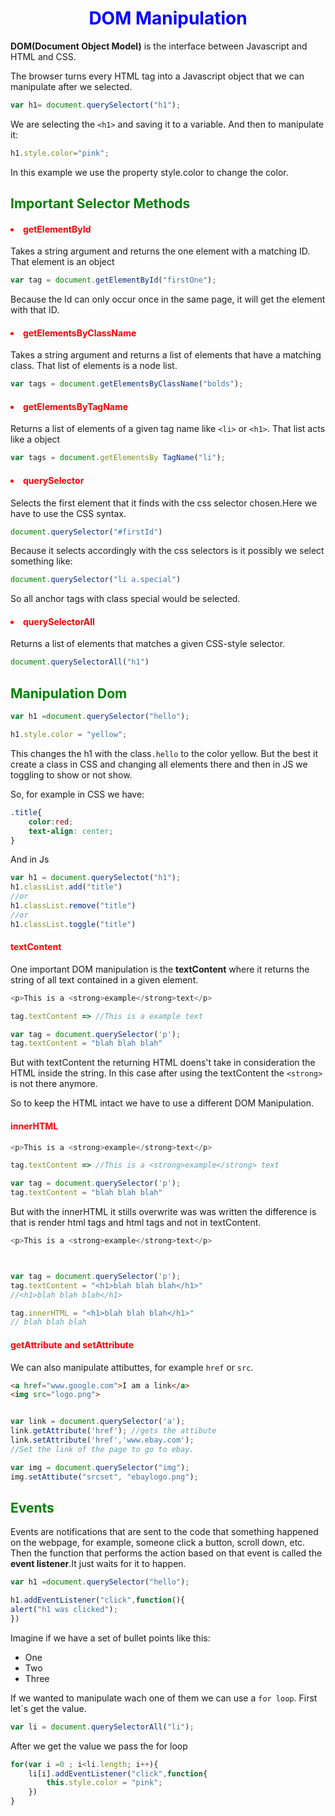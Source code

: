 <h1>DOM Manipulation</h1>

**DOM(Document Object Model)** is the interface between Javascript and HTML and CSS.

The browser turns every HTML tag into a Javascript object that we can manipulate after we selected.

```javascript
var h1= document.querySelectort("h1");
```
We are selecting the `<h1>` and saving it to a variable. And then to manipulate it:

```javascript
h1.style.color="pink";
```
In this example we use the property style.color to change the color.

<h2>Important Selector Methods</h2>

<h4><li>getElementById</li></h4>

Takes a string argument and returns the one element with a matching ID. That element is an object

```javascript
var tag = document.getElementById("firstOne");
```
Because the Id can only occur once in the same page, it will get the element with that ID.

<h4><li>getElementsByClassName</li></h4>

Takes a string argument and returns a list of elements that have a matching class.  That list of elements is a node list.

```javascript
var tags = document.getElementsByClassName("bolds");
```

<h4><li>getElementsByTagName</li></h4>

Returns a list of elements of a given tag name like `<li>` or `<h1>`. That list acts like a object

```javascript
var tags = document.getElementsBy TagName("li");
```


<h4><li>querySelector</li></h4>

Selects the first element that it finds with the css selector chosen.Here we have to use the CSS syntax.

```javascript
document.querySelector("#firstId")
```

Because it selects accordingly with the css selectors is it possibly we select something like:
```javascript
document.querySelector("li a.special")
```
So all anchor tags with class special would be selected.

<h4><li>querySelectorAll</li></h4>


Returns a list of elements that matches a given CSS-style selector.
```javascript
document.querySelectorAll("h1")
```



<h2>Manipulation Dom</h2>

```javascript
var h1 =document.querySelector("hello");

h1.style.color = "yellow";

```
This changes the h1 with the class`.hello` to the color yellow. But the best it create a class in CSS and changing all elements there and then in JS we toggling to show or not show.

So, for example in CSS we have:

```css
.title{
    color:red;
    text-align: center;
}
```
And in Js
```javascript
var h1 = document.querySelectot("h1");
h1.classList.add("title")
//or
h1.classList.remove("title")
//or
h1.classList.toggle("title")

```
<h4>textContent</h4>

One important DOM manipulation is the <b>textContent</b> where it returns the string of all text contained in a given element.

```javascript
<p>This is a <strong>example</strong>text</p>

tag.textContent => //This is a example text

var tag = document.querySelector('p');
tag.textContent = "blah blah blah"
```
But with textContent the returning HTML doens't take in consideration the HTML inside the string. In this case after using the textContent the `<strong>` is not there anymore.

So to keep the HTML intact we have to use a different DOM Manipulation.

<h4>innerHTML</h4>

```javascript
<p>This is a <strong>example</strong>text</p>

tag.textContent => //This is a <strong>example</strong> text

var tag = document.querySelector('p');
tag.textContent = "blah blah blah"
```
But with the innerHTML it stills overwrite was was written the difference is that is render html tags and html tags and not in textContent.

```javascript
<p>This is a <strong>example</strong>text</p>



var tag = document.querySelector('p');
tag.textContent = "<h1>blah blah blah</h1>" 
//<h1>blah blah blah</h1>

tag.innerHTML = "<h1>blah blah blah</h1>" 
// blah blah blah
```
<h4>getAttribute and setAttribute</h4>

We can also manipulate attibuttes, for example `href` or `src`.

```html
<a href="www.google.com">I am a link</a>
<img src="logo.png">
```
```javascript

var link = document.querySelector('a');
link.getAttribute('href'); //gets the attibute
link.setAttribute('href','www.ebay.com');
//Set the link of the page to go to ebay.

var img = document.querySelector("img");
img.setAttibute("srcset", "ebaylogo.png");

```
<h2>Events</h2>

Events are notifications that are sent to the code that something happened on the webpage, for example, someone click a button, scroll down, etc.
Then the function that performs the action based on that event is called the <b>event listener</b>.It just waits for it to happen.

```javascript
var h1 =document.querySelector("hello");

h1.addEventListener("click",function(){
alert("h1 was clicked");
}) 

```

Imagine if we have a set of bullet points like this:


* One
* Two
* Three

If we wanted to manipulate wach one of them we can use a `for loop`. First let´s get the value.

```javascript
var li = document.querySelectorAll("li");
```
After we get the value we pass the for loop
```javascript
for(var i =0 ; i<li.length; i++){
    li[i].addEventListener("click",function{
        this.style.color = "pink";
    })
}
```


 <style>
        h1 {
            color:blue;
            text-align:center;
        }

        h2{
            color:green;
        }

        h4{
            color:red;
        }

</style>
